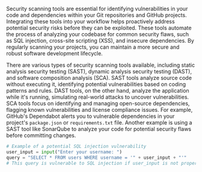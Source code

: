 Security scanning tools are essential for identifying vulnerabilities in your code and dependencies within your Git repositories and GitHub projects. Integrating these tools into your workflow helps proactively address potential security risks before they can be exploited. These tools automate the process of analyzing your codebase for common security flaws, such as SQL injection, cross-site scripting (XSS), and insecure dependencies. By regularly scanning your projects, you can maintain a more secure and robust software development lifecycle.

There are various types of security scanning tools available, including static analysis security testing (SAST), dynamic analysis security testing (DAST), and software composition analysis (SCA). SAST tools analyze source code without executing it, identifying potential vulnerabilities based on coding patterns and rules. DAST tools, on the other hand, analyze the application while it's running, simulating real-world attacks to uncover vulnerabilities. SCA tools focus on identifying and managing open-source dependencies, flagging known vulnerabilities and license compliance issues. For example, GitHub's Dependabot alerts you to vulnerable dependencies in your project's `package.json` or `requirements.txt` file. Another example is using a SAST tool like SonarQube to analyze your code for potential security flaws before committing changes.

```python
# Example of a potential SQL injection vulnerability
user_input = input("Enter your username: ")
query = "SELECT * FROM users WHERE username = '" + user_input + "'"
# This query is vulnerable to SQL injection if user_input is not properly sanitized.
```